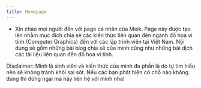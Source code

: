 ```yaml
---
title: Homepage
---
```

- Xin chào mọi người đến với page cá nhân của Meik. Page này được tạo lên nhằm mục đích chia sẻ các kiến thức liên quan đên ngành đồ họa vi tính (Computer Graphics) đến với các lập trình viên tại Việt Nam.
Nội dung sẽ gồm những bài blog chia sẽ của mình cũng như những bài dịch các tài liệu liên quan đến đồ họa vi tính.

Disclaimer: Mình là sinh viên và kiến thức của mình đa phần là do tự tìm hiểu nên sẽ không tránh khỏi sai sót. Nếu các bạn phát hiện có chỗ nào không đúng thì đừng ngại mà hãy liên hệ với mình nha!
